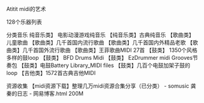 Atitit midi的艺术

128个乐器列表


分类音乐
纯音乐类】 电影动漫游戏纯音乐
【纯音乐类】古典纯音乐
【歌曲类】 儿童歌曲
【歌曲类】几千首国内流行歌曲
【歌曲类】几千首国内外精品老歌
【歌曲类】几千首国外流行歌曲
【歌曲类】王菲歌曲MIDI 27首
【鼓类】 1350个风格多样的鼓loop
【鼓类】 BFD Drums Midi
【鼓类】 EzDrummer midi Grooves节奏包
【鼓类】电鼓Battery Library_MIDI files
【鼓类】几百个电鼓加架子鼓的loop
【吉他类】1572首古典吉他MIDI

资源收集
【midi资源下载】整理几万midi资源合集分享（已分类） - somusic 龚秦的日志 - 网易博客.html     200M

